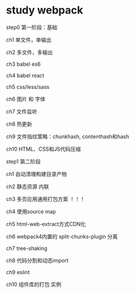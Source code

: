 # study webpack

step0 第一阶段：基础

  ch1 单文件，单输出

  ch2 多文件，多输出

  ch3 babel es6

  ch4 babel react

  ch5 css/less/sass

  ch6 图片 和 字体

  ch7 文件监听

  ch8 热更新

  ch9 文件指纹策略：chunkhash, contenthash和hash

  ch10 HTML、CSS和JS代码压缩

step1 第二阶段

  ch1 自动清理构建目录产物

  ch2 静态资源 内联

  ch3 多页应用通用打包方案 ！！！

  ch4 使用source map

  ch5 html-web-extract方式CDN化

  ch6 webpack4内置的 split-chunks-plugin 分离

  ch7 tree-shaking

  ch8 代码分割和动态import

  ch9 eslint

  ch10 组件库的打包 实例
